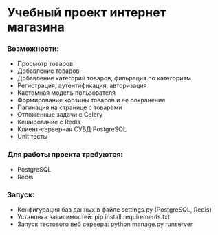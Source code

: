 <h1> Учебный проект интернет магазина </h1>

<h3> Возможности: </h3>
<ul>
  <li>Просмотр товаров</li>
  <li>Добавление товаров</li>
  <li>Добавление категорий товаров, фильрация по категориям</li>
  <li>Регистрация, аутентификация, авторизация</li>
  <li>Кастомная модель пользователя</li>
  <li>Формирование корзины товаров и ее сохранение</li>
  <li>Пагинация на странице с товарами</li>
  <li>Отложенные задачи с Celery</li>
  <li>Кеширование с Redis</li>
  <li>Клиент-серверная СУБД PostgreSQL</li>
  <li>Unit тесты</li>
</ul>

<h3>Для работы проекта требуются: </h3>
<ul>
  <li>PostgreSQL</li>
  <li>Redis</li>
</ul>

<h3>Запуск: </h3>
<ul>
  <li>Конфигурация баз данных в файле settings.py (PostgreSQL, Redis)</li>
  <li>Установка зависимостей: pip install requirements.txt</li>
  <li>Запуск тестового веб сервера: python manage.py runserver</li>
</ul>
